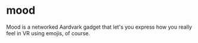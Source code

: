 # mood

Mood is a networked Aardvark gadget that let's you express how you really feel in VR using emojis, of course.
